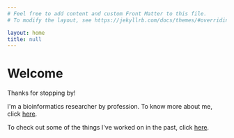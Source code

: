 ```yaml
---
# Feel free to add content and custom Front Matter to this file.
# To modify the layout, see https://jekyllrb.com/docs/themes/#overriding-theme-defaults

layout: home
title: null
---
```

# Welcome
Thanks for stopping by!

I'm a bioinformatics researcher by profession. To know more about me, click
[here](about).

To check out some of the things I've worked on in the past, click
[here](projects).
